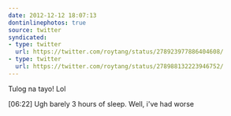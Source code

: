 ```yaml
---
date: 2012-12-12 18:07:13
dontinlinephotos: true
source: twitter
syndicated:
- type: twitter
  url: https://twitter.com/roytang/status/278923977886404608/
- type: twitter
  url: https://twitter.com/roytang/status/278988132223946752/
---
```


Tulog na tayo! Lol

<time>[06:22]</time> Ugh barely 3 hours of sleep. Well, i've had worse